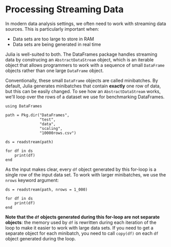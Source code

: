 # Processing Streaming Data

In modern data analysis settings, we often need to work with streaming data
sources. This is particularly important when:

* Data sets are too large to store in RAM
* Data sets are being generated in real time

Julia is well-suited to both. The DataFrames package handles streaming
data by construcing an `AbstractDataStream` object, which is an iterable
object that allows programmers to work with a sequence of small
`DataFrame` objects rather than one large `DataFrame` object.

Conventionally, these small `DataFrame` objects are called minibatches. By
default, Julia generates minibatches that contain **exactly**  one row
of data, but this can be easily changed. To see how an `AbstractDataStream`
works, we'll loop over the rows of a dataset we use for benchmarking
DataFrames.

    using DataFrames

    path = Pkg.dir("DataFrames",
                   "test",
                   "data",
                   "scaling",
                   "10000rows.csv")

    ds = readstream(path)

    for df in ds
    	print(df)
    end

As the input makes clear, every `df` object generated by this for-loop
is a single row of the input data set. To work with larger minibatches,
we use the `nrows` keyword argument:

    ds = readstream(path, nrows = 1_000)

    for df in ds
    	print(df)
    end

**Note that the `df` objects generated during this for-loop are not
separate objects**: the memory used by `df` is rewritten during each
iteration of the loop to make it easier to work with large data sets.
If you need to get a separate object for each minibatch, you need to
call `copy(df)` on each `df` object generated during the loop.
